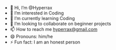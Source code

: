 - 👋 Hi, I’m @Hyperrax
- 👀 I’m interested in Coding
- 🌱 I’m currently learning Coding
- 💞️ I’m looking to collaborate on beginner projects
- 📫 How to reach me hyperrax@gmail.com
- 😄 Pronouns: him/he
- ⚡ Fun fact: I am an honest person

<!---
Hyperrax/Hyperrax is a ✨ special ✨ repository because its `README.md` (this file) appears on your GitHub profile.
You can click the Preview link to take a look at your changes.
--->
